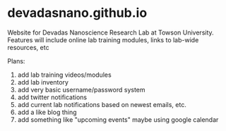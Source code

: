 # devadasnano.github.io

Website for Devadas Nanoscience Research Lab at Towson University. Features will include online lab training modules, links to lab-wide resources, etc

Plans:
1. add lab training videos/modules
2. add lab inventory
3. add very basic username/password system
4. add twitter notifications
5. add current lab notifications based on newest emails, etc.
6. add a like blog thing
7. add something like "upcoming events" maybe using google calendar
